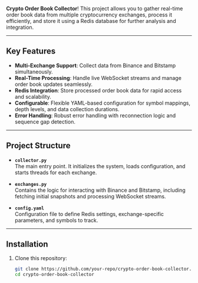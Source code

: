 **Crypto Order Book Collector**! 
This project allows you to gather real-time order book data from multiple cryptocurrency exchanges, process it efficiently, and store it using a Redis database for further analysis and integration.

---

## Key Features
- **Multi-Exchange Support**: Collect data from Binance and Bitstamp simultaneously.
- **Real-Time Processing**: Handle live WebSocket streams and manage order book updates seamlessly.
- **Redis Integration**: Store processed order book data for rapid access and scalability.
- **Configurable**: Flexible YAML-based configuration for symbol mappings, depth levels, and data collection durations.
- **Error Handling**: Robust error handling with reconnection logic and sequence gap detection.

---

## Project Structure

- **`collector.py`**  
  The main entry point. It initializes the system, loads configuration, and starts threads for each exchange.

- **`exchanges.py`**  
  Contains the logic for interacting with Binance and Bitstamp, including fetching initial snapshots and processing WebSocket streams.

- **`config.yaml`**  
  Configuration file to define Redis settings, exchange-specific parameters, and symbols to track.

---

## Installation

1. Clone this repository:
   ```bash
   git clone https://github.com/your-repo/crypto-order-book-collector.git
   cd crypto-order-book-collector
